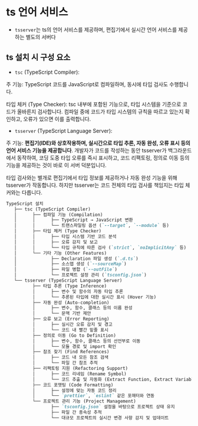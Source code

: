 # ts 언어 서비스

- `tsserver`는 ts의 언어 서비스를 제공하며, 편집기에서 실시간 언어 서비스를 제공하는 별도의 서버다

## ts 설치 시 구성 요소

- `tsc` (TypeScript Compiler):

주 기능: TypeScript 코드를 JavaScript로 컴파일하며, 동시에 타입 검사도 수행합니다.

타입 체커 (Type Checker): tsc 내부에 포함된 기능으로, 타입 시스템을 기준으로 코드가 올바른지 검사합니다. 컴파일 중에 코드가 타입 시스템의 규칙을 따르고 있는지 확인하고, 오류가 있으면 이를 출력합니다.

- `tsserver` (TypeScript Language Server):

주 기능: **편집기(IDE)와 상호작용하며, 실시간으로 타입 추론, 자동 완성, 오류 표시 등의 언어 서비스 기능을 제공합니다**. 개발자가 코드를 작성하는 동안 tsserver가 백그라운드에서 동작하여, 코딩 도중 타입 오류를 즉시 표시하고, 코드 리팩토링, 정의로 이동 등의 기능을 제공하는 것이 바로 이 서버 덕분입니다.

타입 검사와는 별개로 편집기에서 타입 정보를 제공하거나 자동 완성 기능을 위해 tsserver가 작동합니다. 하지만 tsserver는 코드 전체의 타입 검사를 책임지는 타입 체커와는 다릅니다.

```md
TypeScript 설치
   ├── tsc (TypeScript Compiler)
   │      ├── 컴파일 기능 (Compilation)
   │      │      ├── TypeScript → JavaScript 변환
   │      │      └── 트랜스파일링 옵션 (`--target`, `--module` 등)
   │      ├── 타입 체커 (Type Checker)
   │      │      ├── 타입 시스템 기반 코드 분석
   │      │      ├── 오류 감지 및 보고
   │      │      └── 타입 규칙에 따른 검사 (`strict`, `noImplicitAny` 등)
   │      └── 기타 기능 (Other Features)
   │             ├── Declaration 파일 생성 (`.d.ts`)
   │             ├── 소스맵 생성 (`--sourceMap`)
   │             ├── 파일 병합 (`--outFile`)
   │             └── 프로젝트 설정 관리 (`tsconfig.json`)
   └── tsserver (TypeScript Language Server)
          ├── 타입 추론 (Type Inference)
          │      ├── 변수 및 함수의 자동 타입 추론
          │      └── 추론된 타입에 대한 실시간 표시 (Hover 기능)
          ├── 자동 완성 (Auto-completion)
          │      ├── 변수, 함수, 클래스 등의 이름 완성
          │      └── 문맥 기반 제안
          ├── 오류 보고 (Error Reporting)
          │      ├── 실시간 오류 감지 및 경고
          │      └── 코드 내 빨간 밑줄 표시
          ├── 정의로 이동 (Go to Definition)
          │      ├── 변수, 함수, 클래스 등의 선언부로 이동
          │      └── 모듈 경로 및 import 확인
          ├── 참조 찾기 (Find References)
          │      ├── 코드 내 모든 참조 검색
          │      └── 파일 간 참조 추적
          ├── 리팩토링 지원 (Refactoring Support)
          │      ├── 코드 리네임 (Rename Symbol)
          │      └── 코드 추출 및 자동화 (Extract Function, Extract Variable)
          ├── 코드 포맷팅 (Code Formatting)
          │      ├── 설정에 맞는 자동 코드 정리
          │      └── `prettier`, `eslint` 같은 포매터와 연동
          └── 프로젝트 관리 기능 (Project Management)
                 ├── `tsconfig.json` 설정을 바탕으로 프로젝트 상태 유지
                 ├── 파일 간 종속성 추적
                 └── 대규모 프로젝트의 실시간 변경 사항 감지 및 업데이트
```
